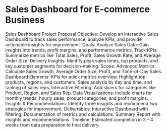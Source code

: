 # Sales Dashboard for E-commerce Business
Sales Dashboard Project Proposal 
Objective: Develop an interactive Sales Dashboard to track sales performance, analyze KPIs, and provide actionable insights for improvement.
Goals:
Analyze Sales Data: Gain insights into trends, profit margins, and performance metrics.
Track KPIs: Summarize metrics like Total Sales, Profit, Sales Growth Rate, and Average Order Size.
Delivery Insights: Identify peak sales times, top products, and key customer segments for decision-making.
Scope:
Advanced Metrics: Calculate Sales Growth, Average Order Size, Profit, and Time-of-Day Sales.
Dashboard Elements:
KPIs for quick metrics overview.
Highlight top products, regions, and customers.
Sales analysis by day and time, and ranking of sales reps.
Interactive Filtering: Add slicers for categories like Product, Region, and Sales Rep.
Data Visualizations: Include charts for monthly trends, hourly sales, product categories, and profit margins.
Insights & Recommendations: Identify three insights and recommend two strategies for improvement.
Deliverables:
Interactive Dashboard with filtering.
Documentation of metrics and calculations.
Summary Report with insights and recommendations.
Timeline: Estimated completion in 3 - 4 weeks from data preparation to final delivery.

